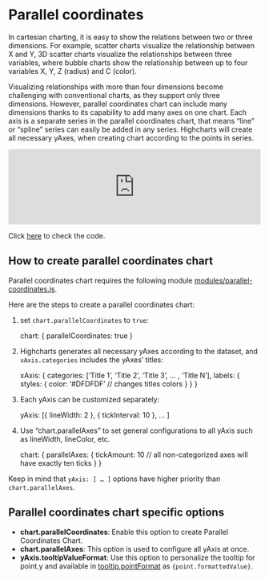 Parallel coordinates
===

In cartesian charting, it is easy to show the relations between two or three dimensions. For example, scatter charts visualize the relationship between X and Y, 3D scatter charts visualize the relationships between three variables, where bubble charts show the relationship between up to four variables X, Y, Z (radius) and C (color).

Visualizing relationships with more than four dimensions become challenging with conventional charts, as they support only three dimensions. However, parallel coordinates chart can include many dimensions thanks to its capability to add many axes on one chart. Each axis is a separate series in the parallel coordinates chart, that means “line” or “spline” series can easily be added in any series. Highcharts will create all necessary yAxes, when creating chart according to the points in series.

<iframe style="width: 100%; border: none;" src=https://www.highcharts.com/samples/embed/highcharts/demo/parallel-coordinates></iframe>

Click [here](http://jsfiddle.net/gh/get/library/pure/highcharts/highcharts/tree/master/samples/highcharts/demo/parallel-coordinates/) to check the code.

How to create parallel coordinates chart
----------------------------------------

Parallel coordinates chart requires the following module [modules/parallel-coordinates.js](https://code.highcharts.com/modules/parallel-coordinates.js).

Here are the steps to create a parallel coordinates chart:

1. set `chart.parallelCoordinates` to `true`:

    
    chart: {
    	parallelCoordinates: true
    }
    

2. Highcharts generates all necessary yAxes according to the dataset, and `xAxis.categories` includes the yAxes’ titles:

    
    xAxis: {
      categories: [‘Title 1’, ‘Title 2’, ‘Title 3’, … , ‘Title N’],
      labels: {
        styles: {
          color: ‘#DFDFDF’ // changes titles colors
        }
      }
    }
    

3. Each yAxis can be customized separately:

    
     yAxis: [{
         lineWidth: 2
         }, {
          tickInterval: 10
        }, 
        … 
    ]
    

4. Use “chart.parallelAxes” to set general configurations to all yAxis such as lineWidth, lineColor, etc.

    
     
    chart: {
      parallelAxes: {
        tickAmount: 10 // all non-categorized axes will have exactly ten ticks
      }
    }
    

Keep in mind that `yAxis: [ … ]` options have higher priority than `chart.parallelAxes`.

Parallel coordinates chart specific options
-------------------------------------------

*   **chart.parallelCoordinates**: Enable this option to create Parallel Coordinates Chart.
*   **chart.parallelAxes**: This option is used to configure all yAxis at once.
*   **yAxis.tooltipValueFormat**: Use this option to personalize the tooltip for point.y and available in [tooltip.pointFormat](http://api.highcharts.com/highcharts/tooltip.pointFormat) as `{point.formattedValue}`.

